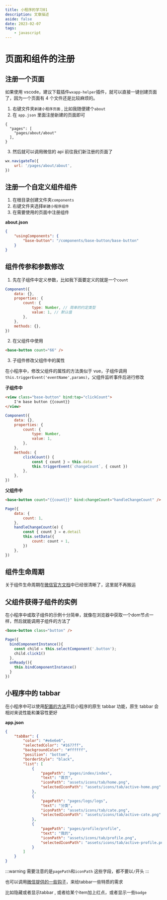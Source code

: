 ```yaml
---
title: 小程序的学习01
description: 文章描述
aside: false
date: 2023-02-07
tags:
	- javascript
---
```


# 页面和组件的注册

## 注册一个页面

如果使用 vscode，建议下载插件`wxapp-helper`插件，就可以直接一键创建页面了，因为一个页面有 4 个文件还是比较麻烦的。

1. 右键文件夹`新建小程序页面` , 比如我随便建个`about`
2. 在 `app.json` 里面注册新建的页面即可

```json{3}
{
  "pages": [
    "pages/about/about"
  ],
}
```

3. 然后就可以调用微信的 api 前往我们新注册的页面了

```js
wx.navigateTo({
	url: '/pages/about/about',
})
```

## 注册一个自定义组件组件

1. 在根目录创建文件夹`components`
2. 右键文件夹选择`新建小程序组件`
3. 在需要使用的页面中注册组件

**about.json**

```json
{
	"usingComponents": {
		"base-button": "/components/base-button/base-button"
	}
}
```

## 组件传参和参数修改

1. 先在子组件中定义参数，比如我下面要定义的就是一个`count`

```js {4-7}
Component({
	data: {},
	properties: {
		count: {
			type: Number, // 简单的约定类型
			value: 1, // 默认值
		},
	},
	methods: {},
})
```

2. 在父组件中使用

```html
<base-button count="66" />
```

3. 子组件修改父组件中的属性

在小程序中，修改父组件的属性的方法类似于 vue，子组件调用`this.triggerEvent('eventName',params)`，父组件监听事件后进行修改

**子组件中**

```html
<view class="base-button" bind:tap="clickCount">
	I'm base button {{count}}
</view>
```

```js
Component({
	data: {},
	properties: {
		count: {
			type: Number,
			value: 1,
		},
	},
	methods: {
		clickCount() {
			const { count } = this.data
			this.triggerEvent(`changeCount`, { count })
		},
	},
})
```

**父组件中**

```html
<base-button count="{{count}}" bind:changeCount="handleChangeCount" />
```

```js
Page({
	data: {
		count: 1,
	},
	handleChangeCount(e) {
		const { count } = e.detail
		this.setData({
			count: count + 1,
		})
	},
})
```

## 组件生命周期

关于组件生命周期在[微信官方文档](https://developers.weixin.qq.com/miniprogram/dev/framework/custom-component/lifetimes.html)中已经很清晰了，这里就不再搬运

## 父组件获得子组件的实例
在小程序中或取子组件的示例十分简单，就像在浏览器中获取一个dom节点一样，然后就能调用子组件的方法了

```html
<base-button class="button" />
```
```js
Page({
  bindComponentInstance(){
    const child = this.selectComponent('.button');
    child.click1()
  },
  onReady(){
    this.bindComponentInstance()
  }
})
```



## 小程序中的 tabbar

在小程序中可以使用[配置的方法](https://developers.weixin.qq.com/miniprogram/dev/reference/configuration/app.html#tabBar)开启小程序的原生 tabbar 功能，原生 tabbar 会相对来说性能和兼容性更好

**app.json**
```json
{
	"tabBar": {
		"color": "#e6e6e6",
		"selectedColor": "#1677ff",
		"backgroundColor": "#ffffff",
		"position": "bottom",
		"borderStyle": "black",
		"list": [
			{
				"pagePath": "pages/index/index",
				"text": "首页",
				"iconPath": "assets/icons/tab/home.png",
				"selectedIconPath": "assets/icons/tab/active-home.png"
			},
			{
				"pagePath": "pages/logs/logs",
				"text": "分类",
				"iconPath": "assets/icons/tab/cate.png",
				"selectedIconPath": "assets/icons/tab/active-cate.png"
			},
			{
				"pagePath": "pages/profile/profile",
				"text": "我的",
				"iconPath": "assets/icons/tab/profile.png",
				"selectedIconPath": "assets/icons/tab/active-profile.png"
			}
		]
	}
}
```

:::warning
需要注意的是`pagePath`和`iconPath` 这些字段，都不要以`/`开头
:::

也可以调用[微信提供的一些钩子](https://developers.weixin.qq.com/miniprogram/dev/api/ui/tab-bar/wx.showTabBarRedDot.html)，来给tabbar一些特质的需求

比如隐藏或者显示tabbar , 或者给某个item加上红点，或者显示一些`badge`

